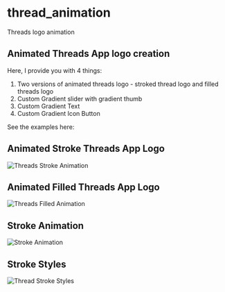 # thread_animation

Threads logo animation

## Animated Threads App logo creation

Here, I provide you with 4 things:

1. Two versions of animated threads logo - stroked thread logo and filled threads logo
2. Custom Gradient slider with gradient thumb
3. Custom Gradient Text
4. Custom Gradient Icon Button


See the examples here: 

## Animated Stroke Threads App Logo
![Threads Stroke Animation](assets/walkthrough/stroke_logo_animation.gif)
## Animated Filled Threads App Logo
![Threads Filled Animation](assets/walkthrough/filled_logo_animation.gif)
## Stroke Animation
![Stroke Animation](assets/walkthrough/stroke_animation.gif)
## Stroke Styles
![Thread Stroke Styles](assets/walkthrough/stroke_style.gif)
